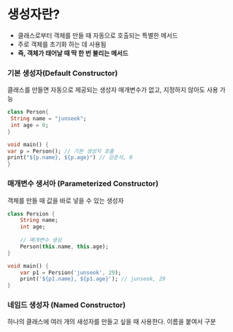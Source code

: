 
# 생성자란?

- 클래스로부터 객체를 만들 때 자동으로 호출되는 특별한 메서드
- 주로 객체를 초기화 하는 데 사용됨
- **즉, 객체가 태어날 때 딱 한 번 불리는 메서드**


### 기본 생성자(Default Constructor)

클래스를 만들면 자동으로 제공되는 생성자
매개변수가 없고, 지정하지 않아도 사용 가능
```dart
class Person{
 String name = "junseok";
 int age = 0;
}

void main() {
var p = Person(); // 기본 생성자 호출
print("${p.name}, ${p.age}") // 강준석, 0
}
```

### 매개변수 생서아 (Parameterized Constructor)

객체를 만들 때 값을 바로 넣을 수 있는 생성자
```dart
class Persion {
	String name;
	int age;
	
	// 매개변수 생성
	Person(this.name, this.age);
}

void main() {
	var p1 = Persion('junseok', 29);
	print('${p1.name}, ${p1.age}'); // junseok, 29
}
```


### 네임드 생성자 (Named Constructor)

하나의 클래스에 여러 개의 새성자를 만들고 싶을 때 사용한다.
이름을 붙여서 구분
```dart

```